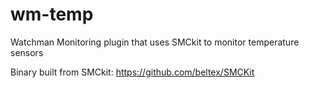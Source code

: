 # wm-temp
Watchman Monitoring plugin that uses SMCkit to monitor temperature sensors

Binary built from SMCkit: https://github.com/beltex/SMCKit
